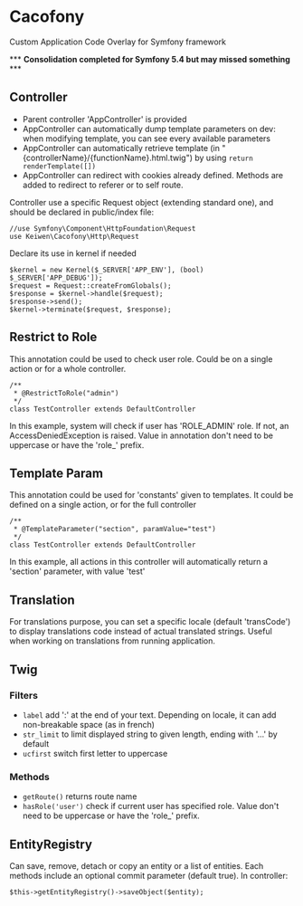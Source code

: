 # Cacofony
Custom Application Code Overlay for Symfony framework

*** **Consolidation completed for Symfony 5.4 but may missed something** ***

## Controller
* Parent controller 'AppController' is provided
* AppController can automatically dump template parameters on dev:
when modifying template, you can see every available parameters
* AppController can automatically retrieve template
(in "{controllerName}/{functionName}.html.twig") by using ``return renderTemplate([])``
* AppController can redirect with cookies already defined.
Methods are added to redirect to referer or to self route.

Controller use a specific Request object (extending standard one),
and should be declared in public/index file:
```
//use Symfony\Component\HttpFoundation\Request
use Keiwen\Cacofony\Http\Request
```
Declare its use in kernel if needed
```
$kernel = new Kernel($_SERVER['APP_ENV'], (bool) $_SERVER['APP_DEBUG']);
$request = Request::createFromGlobals();
$response = $kernel->handle($request);
$response->send();
$kernel->terminate($request, $response);
```

## Restrict to Role
This annotation could be used to check user role.
Could be on a single action or for a whole controller.
```
/**
 * @RestrictToRole("admin")
 */
class TestController extends DefaultController
```
In this example, system will check if user has 'ROLE_ADMIN' role.
If not, an AccessDeniedException is raised.
Value in annotation don't need to be uppercase or have the 'role_' prefix.

## Template Param
This annotation could be used for 'constants' given to templates.
It could be defined on a single action, or for the full controller
```
/**
 * @TemplateParameter("section", paramValue="test")
 */
class TestController extends DefaultController
```
In this example, all actions in this controller will automatically return
a 'section' parameter, with value 'test'

## Translation
For translations purpose, you can set a specific locale
(default 'transCode') to display translations code instead of
actual  translated strings. Useful when working on 
translations from running application.

## Twig
### Filters
* ``label`` add ':' at the end of your text.
Depending on locale, it can add non-breakable space (as in french)
* ``str_limit`` to limit displayed string to given length, ending with '...' by default
* ``ucfirst`` switch first letter to uppercase
### Methods
* ``getRoute()`` returns route name
* ``hasRole('user')`` check if current user has specified role.
Value don't need to be uppercase or have the 'role_' prefix.

## EntityRegistry
Can save, remove, detach or copy an entity or a list of entities.
Each methods include an optional commit parameter (default true).
In controller:
```
$this->getEntityRegistry()->saveObject($entity);
```

